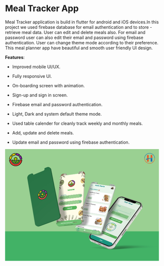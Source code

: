 # Meal Tracker App

Meal Tracker application is build in flutter for android and iOS devices.In this project we used firebase database  for email authentication and to store - retrieve meal data. User can edit and delete meals also. For email and password user can also edit their email and password using firebase authentication. User can change theme mode according to their preference. This meal planner app have beautiful and smooth user friendly UI design.

**Features**:

- Improved mobile UI/UX.

- Fully responsive UI.

- On-boarding screen with animation.

- Sign-up and sign in screen.

- Firebase email and password authentication.

- Light, Dark and system default theme mode.

- Used table calender for cleanly track weekly and monthly meals.

- Add, update and delete meals.

- Update email and password using firebase authentication.

![Preview](meal_app.png)